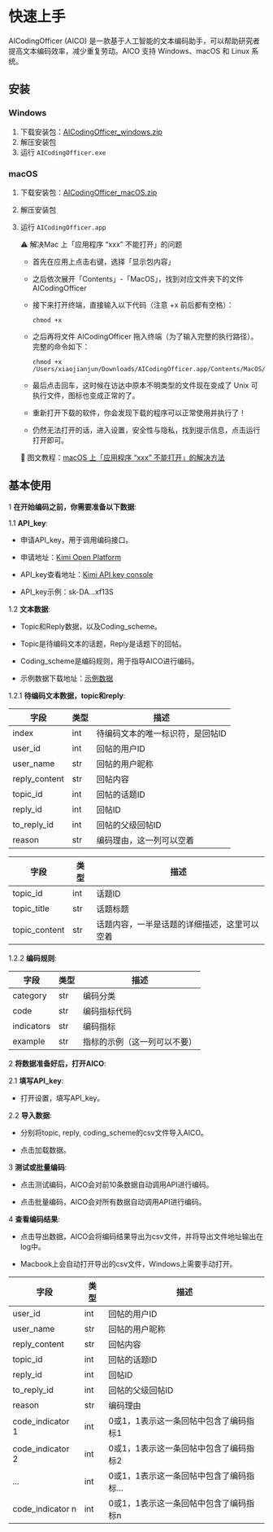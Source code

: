 # 快速上手

AICodingOfficer (AICO) 是一款基于人工智能的文本编码助手，可以帮助研究者提高文本编码效率，减少重复劳动。AICO 支持 Windows、macOS 和 Linux 系统。

## 安装
### Windows

1. 下载安装包：[AICodingOfficer_windows.zip](https://github.com/etShaw-zh/AICodingAssistant-Pro/releases)
2. 解压安装包
3. 运行 `AICodingOfficer.exe`

### macOS

1. 下载安装包：[AICodingOfficer_macOS.zip](https://github.com/etShaw-zh/AICodingAssistant-Pro/releases)
2. 解压安装包
3. 运行 `AICodingOfficer.app`

    ⚠️  解决Mac 上「应用程序 “xxx” 不能打开」的问题

    - 首先在应用上点击右键，选择「显示包内容」
    - 之后依次展开「Contents」-「MacOS」，找到对应文件夹下的文件 AICodingOfficer
    - 接下来打开终端，直接输入以下代码（注意 +x 前后都有空格）：
        
        ```shell
        chmod +x
        ```
        
    - 之后再将文件 AICodingOfficer 拖入终端（为了输入完整的执行路径）。完整的命令如下：
        
        ```shell
        chmod +x /Users/xiaojianjun/Downloads/AICodingOfficer.app/Contents/MacOS/AICodingOfficer
        ```

    - 最后点击回车，这时候在访达中原本不明类型的文件现在变成了 Unix 可执行文件，图标也变成正常的了。
    - 重新打开下载的软件，你会发现下载的程序可以正常使用并执行了！
    - 仍然无法打开的话，进入设置，安全性与隐私，找到提示信息，点击运行打开即可。

    📖  图文教程：[macOS 上「应用程序 “xxx” 不能打开」的解决方法](https://sspai.com/post/52828#!)


## 基本使用

1 **在开始编码之前，你需要准备以下数据**: 

1.1 **API_key**: 

- 申请API_key，用于调用编码接口。

- 申请地址：[Kimi Open Platform](https://platform.moonshot.cn/docs)

- API_key查看地址：[Kimi API key console](https://platform.moonshot.cn/console/api-keys)

- API_key示例：sk-DA...xf13S

1.2 **文本数据**:

- Topic和Reply数据，以及Coding_scheme。

- Topic是待编码文本的话题，Reply是话题下的回帖。

- Coding_scheme是编码规则，用于指导AICO进行编码。

- 示例数据下载地址：[示例数据](https://github.com/etShaw-zh/AICodingAssistant-Pro/blob/main/docs/source/_static/example/)

1.2.1 **待编码文本数据，topic和reply**:

| 字段          | 类型 | 描述                             |
|---------------|------|----------------------------------|
| index         | int  | 待编码文本的唯一标识符，是回帖ID |
| user_id       | int  | 回帖的用户ID                     |
| user_name     | str  | 回帖的用户昵称                   |
| reply_content | str  | 回帖内容                         |
| topic_id      | int  | 回帖的话题ID                     |
| reply_id      | int  | 回帖ID                           |
| to_reply_id   | int  | 回帖的父级回帖ID                 |
| reason        | str  | 编码理由，这一列可以空着         |


| 字段          | 类型 | 描述                                       |
|---------------|------|--------------------------------------------|
| topic_id      | int  | 话题ID                                     |
| topic_title   | str  | 话题标题                                   |
| topic_content | str  | 话题内容，一半是话题的详细描述，这里可以空着 |


1.2.2 **编码规则**:

| 字段        | 类型 | 描述                               |
|-------------|------|------------------------------------|
| category    | str  | 编码分类                           |
| code        | str  | 编码指标代码                       |
| indicators  | str  | 编码指标                           |
| example     | str  | 指标的示例（这一列可以不要）       |


2 **将数据准备好后，打开AICO**:

2.1 **填写API_key**:

- 打开设置，填写API_key。 

2.2 **导入数据**:

- 分别将topic, reply, coding_scheme的csv文件导入AICO。

- 点击加载数据。



3 **测试或批量编码**:

- 点击测试编码，AICO会对前10条数据自动调用API进行编码。

- 点击批量编码，AICO会对所有数据自动调用API进行编码。



4 **查看编码结果**:

- 点击导出数据，AICO会将编码结果导出为csv文件，并将导出文件地址输出在log中。

- Macbook上会自动打开导出的csv文件，Windows上需要手动打开。

| 字段              | 类型 | 描述                                       |
|-------------------|------|--------------------------------------------|
| user_id           | int  | 回帖的用户ID                               |
| user_name         | str  | 回帖的用户昵称                             |
| reply_content     | str  | 回帖内容                                   |
| topic_id          | int  | 回帖的话题ID                               |
| reply_id          | int  | 回帖ID                                     |
| to_reply_id       | int  | 回帖的父级回帖ID                           |
| reason            | str  | 编码理由                                   |
| code_indicator 1  | int  | 0或1，1表示这一条回帖中包含了编码指标1     |
| code_indicator 2  | int  | 0或1，1表示这一条回帖中包含了编码指标2     |
| ...               | int  | 0或1，1表示这一条回帖中包含了编码指标...   |
| code_indicator n  | int  | 0或1，1表示这一条回帖中包含了编码指标n     |
